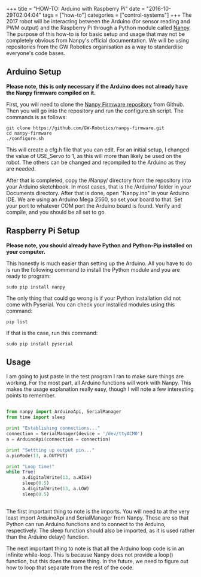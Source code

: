 +++
title = "HOW-TO: Arduino with Raspberry Pi"
date = "2016-10-29T02:04:04"
tags = ["how-to"]
categories = ["control-systems"]
+++
The 2017 robot will be interacting between the Arduino (for sensor reading and PWM output) and the Raspberry Pi through a Python module called [Nanpy](http://nanpy.github.io/). The purpose of this how-to is for basic setup and usage that may not be completely obvious from Nanpy's official documentation. We will be using repositories from the GW Robotics organisation as a way to standardise everyone's code bases.

## Arduino Setup
**Please note, this is only necessary if the Arduino does not already have the Nanpy firmware compiled on it.**

First, you will need to clone the [Nanpy Firmware repository](https://github.com/GW-Robotics/nanpy-firmware) from Github. Then you will go into the repository and run the configure.sh script. The commands is as follows:

```shell
git clone https://github.com/GW-Robotics/nanpy-firmware.git
cd nanpy-firmware
./configure.sh
```

This will create a cfg.h file that you can edit. For an initial setup, I changed the value of USE_Servo to 1, as this will more than likely be used on the robot. The others can be changed and recompiled to the Arduino as they are needed.

After that is completed, copy the /Nanpy/ directory from the repository into your Arduino sketchbook. In most cases, that is the /Arduino/ folder in your Documents directory. After that is done, open "Nanpy.ino" in your Arduino IDE. We are using an Arduino Mega 2560, so set your board to that. Set your port to whatever COM port the Arduino board is found. Verify and compile, and you should be all set to go.

## Raspberry Pi Setup
**Please note, you should already have Python and Python-Pip installed on your computer.**

This honestly is much easier than setting up the Arduino. All you have to do is run the following command to install the Python module and you are ready to program:

```shell
sudo pip install nanpy
```

The only thing that could go wrong is if your Python installation did not come with Pyserial. You can check your installed modules using this command:

```shell
pip list
```

If that is the case, run this command:

```shell
sudo pip install pyserial
```

## Usage
I am going to just paste in the test program I ran to make sure things are working. For the most part, all Arduino functions will work with Nanpy. This makes the usage explanation really easy, though I will note a few interesting points to remember.

```python

from nanpy import ArduinoApi, SerialManager
from time import sleep

print "Establishing connections..."
connection = SerialManager(device = '/dev/ttyACM0')
a = ArduinoApi(connection = connection)

print "Settting up output pin..."
a.pinMode(13, a.OUTPUT)

print "Loop time!"
while True:
      a.digitalWrite(13, a.HIGH)
      sleep(0.5)
      a.digitalWrite(13, a.LOW)
      sleep(0.5)
				
```

The first important thing to note is the imports. You will need to at the very least import ArduinoApi and SerialManager from Nanpy. These are so that Python can run Arduino functions and to connect to the Arduino, respectively. The sleep function should also be imported, as it is used rather than the Arduino delay() function.

The next important thing to note is that all the Arduino loop code is in an infinite while-loop. This is because Nanpy does not provide a loop() function, but this does the same thing. In the future, we need to figure out how to loop that separate from the rest of the code.